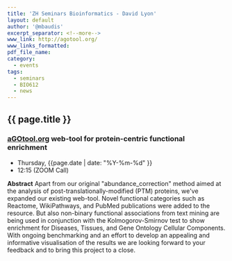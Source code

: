 ```yaml
---
title: 'ZH Seminars Bioinformatics - David Lyon'
layout: default
author: '@mbaudis'
excerpt_separator: <!--more-->
www_link: http://agotool.org/
www_links_formatted:
pdf_file_name:
category:
  - events
tags:
  - seminars
  - BIO612
  - news
---
```


## {{ page.title }}
### [aGOtool.org](http://agotool.org/) web-tool for protein-centric functional enrichment

* Thursday, {{page.date | date: "%Y-%m-%d" }}
* 12:15 (ZOOM Call)

<!--more-->

__Abstract__ Apart from our original "abundance_correction" method aimed at the analysis of post-translationally-modified (PTM) proteins, we've expanded our existing web-tool. Novel functional categories such as Reactome, WikiPathways, and PubMed publications were added to the resource. But also non-binary functional associations from text mining are being used in conjunction with the Kolmogorov-Smirnov test to show enrichment for Diseases, Tissues, and Gene Ontology Cellular Components. With ongoing benchmarking and an effort to develop an appealing and informative visualisation of the results we are looking forward to your feedback and to bring this project to a close.